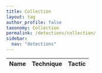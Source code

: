 ```yaml
---
title: Collection
layout: tag
author_profile: false
taxonomy: Collection
permalink: /detections/collection/
sidebar:
  nav: "detections"
---
```


| Name    |   Technique |     Tactic   |
| ----------- | ----------- |--------------|